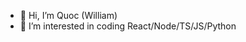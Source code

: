 - 👋 Hi, I’m Quoc (William)
- 👀 I’m interested in coding React/Node/TS/JS/Python


<!---
QuocCao-dev/QuocCao-dev is a ✨ special ✨ repository because its `README.md` (this file) appears on your GitHub profile.
You can click the Preview link to take a look at your changes.
--->
